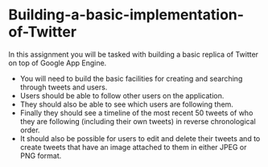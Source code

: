 # Building-a-basic-implementation-of-Twitter
In this assignment you will be tasked with building a basic replica of Twitter on top of Google App Engine. 
- You will need to build the basic facilities for creating and searching through tweets and users.
- Users should be able to follow other users on the application. 
- They should also be able to see which users are following them.
- Finally they should see a timeline of the most recent 50 tweets of who they are following (including their own tweets) in reverse chronological order.
- It should also be possible for users to edit and delete their tweets and to create tweets that have an image attached to them in either JPEG or PNG format.
